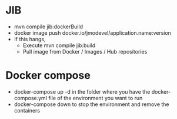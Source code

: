 # JIB
- mvn compile jib:dockerBuild
- docker image push docker.io/jmodevel/application.name:version
- If this hangs, 
  - Execute mvn compile jib:build
  - Pull image from Docker / Images / Hub repositories

# Docker compose
- docker-compose up -d in the folder where you have the docker-compose.yml file of the environment you want to run
- docker-compose down to stop the environment and remove the containers
